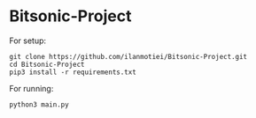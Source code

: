 # Bitsonic-Project

For setup:

```
git clone https://github.com/ilanmotiei/Bitsonic-Project.git
cd Bitsonic-Project
pip3 install -r requirements.txt
```

For running:

```
python3 main.py
```

